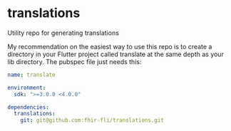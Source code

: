 # translations
Utility repo for generating translations 

My recommendation on the easiest way to use this repo is to create a directory in your Flutter project called translate at the same depth as your lib directory.  The pubspec file just needs this:

```yaml
name: translate

environment:
  sdk: ">=3.0.0 <4.0.0"

dependencies:
  translations:
    git: git@github.com:fhir-fli/translations.git
```
